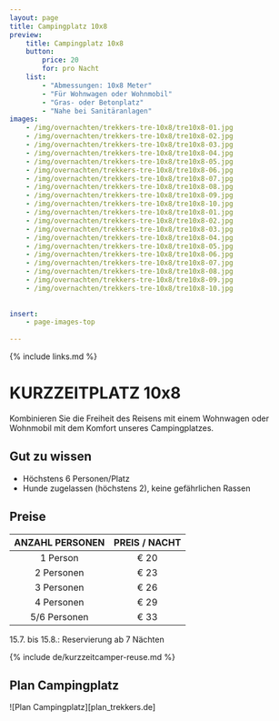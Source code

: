 ```yaml
---
layout: page
title: Campingplatz 10x8
preview: 
    title: Campingplatz 10x8
    button:
        price: 20
        for: pro Nacht
    list:
        - "Abmessungen: 10x8 Meter"
        - "Für Wohnwagen oder Wohnmobil"
        - "Gras- oder Betonplatz"
        - "Nahe bei Sanitäranlagen"
images:
    - /img/overnachten/trekkers-tre-10x8/tre10x8-01.jpg
    - /img/overnachten/trekkers-tre-10x8/tre10x8-02.jpg
    - /img/overnachten/trekkers-tre-10x8/tre10x8-03.jpg
    - /img/overnachten/trekkers-tre-10x8/tre10x8-04.jpg
    - /img/overnachten/trekkers-tre-10x8/tre10x8-05.jpg
    - /img/overnachten/trekkers-tre-10x8/tre10x8-06.jpg
    - /img/overnachten/trekkers-tre-10x8/tre10x8-07.jpg
    - /img/overnachten/trekkers-tre-10x8/tre10x8-08.jpg
    - /img/overnachten/trekkers-tre-10x8/tre10x8-09.jpg
    - /img/overnachten/trekkers-tre-10x8/tre10x8-10.jpg
    - /img/overnachten/trekkers-tre-10x8/tre10x8-01.jpg
    - /img/overnachten/trekkers-tre-10x8/tre10x8-02.jpg
    - /img/overnachten/trekkers-tre-10x8/tre10x8-03.jpg
    - /img/overnachten/trekkers-tre-10x8/tre10x8-04.jpg
    - /img/overnachten/trekkers-tre-10x8/tre10x8-05.jpg
    - /img/overnachten/trekkers-tre-10x8/tre10x8-06.jpg
    - /img/overnachten/trekkers-tre-10x8/tre10x8-07.jpg
    - /img/overnachten/trekkers-tre-10x8/tre10x8-08.jpg
    - /img/overnachten/trekkers-tre-10x8/tre10x8-09.jpg
    - /img/overnachten/trekkers-tre-10x8/tre10x8-10.jpg
    
    
insert:
    - page-images-top
    
---
```

{% include links.md %}

# KURZZEITPLATZ 10x8
Kombinieren Sie die Freiheit des Reisens mit einem Wohnwagen oder Wohnmobil mit dem Komfort unseres Campingplatzes.

## Gut zu wissen
- Höchstens 6 Personen/Platz
- Hunde zugelassen (höchstens 2), keine gefährlichen Rassen

## Preise

ANZAHL PERSONEN | PREIS / NACHT      
:-------------:|:-----------:|
1 Person       |€ 20               
2 Personen     |€ 23                   
3 Personen     |€ 26       
4 Personen     |€ 29             
5/6 Personen   |€ 33       

15.7. bis 15.8.: Reservierung ab 7 Nächten


{% include de/kurzzeitcamper-reuse.md %}


## Plan Campingplatz
![Plan Campingplatz][plan_trekkers.de]
